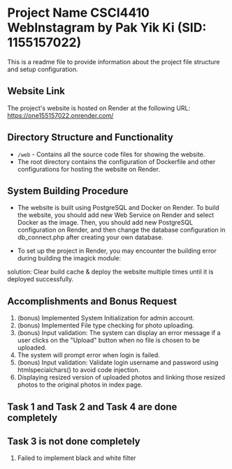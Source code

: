 # Project Name CSCI4410 WebInstagram by Pak Yik Ki (SID: 1155157022)

This is a readme file to provide information about the project file structure and setup configuration.

## Website Link

The project's website is hosted on Render at the following URL:
https://one155157022.onrender.com/

## Directory Structure and Functionality

- `/web` - Contains all the source code files for showing the website.
- The root directory contains the configuration of Dockerfile and other configurations for hosting the website on Render.

## System Building Procedure

- The website is built using PostgreSQL and Docker on Render. To build the website, you should add new Web Service on Render and select Docker as the image. Then, you should add new PostgreSQL configuration on Render, and then change the database configuration in db_connect.php after creating your own database.

- To set up the project in Render, you may encounter the building error during building the imagick module:

solution: Clear build cache & deploy the website multiple times until it is deployed successfully.

## Accomplishments and Bonus Request

1. (bonus) Implemented System Initialization for admin account.
2. (bonus) Implemented File type checking for photo uploading.
3. (bonus) Input validation: The system can display an error message if a user clicks on the "Upload"
   button when no file is chosen to be uploaded.
4. The system will prompt error when login is failed.
5. (bonus) Input validation: Validate login username and password using htmlspecialchars() to avoid code injection.
6. Displaying resized version of uploaded photos and linking those resized photos to the
   original photos in index page.

## Task 1 and Task 2 and Task 4 are done completely

## Task 3 is not done completely

1. Failed to implement black and white filter
